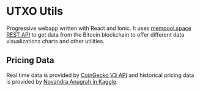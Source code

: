 # UTXO Utils

Progressive webapp written with React and Ionic. It uses [mempool.space REST API](https://mempool.space/docs/api/rest) to get data from the Bitcoin blockchain to offer different data visualizations charts and other utilities.

## Pricing Data

Real time data is provided by [CoinGecko V3 API](https://docs.coingecko.com/v3.0.1/reference/introduction) and historical pricing data is provided by [Novandra Anugrah in Kaggle](https://www.kaggle.com/datasets/novandraanugrah/bitcoin-historical-datasets-2018-2024/data).
